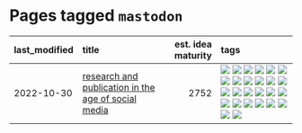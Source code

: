 # Pages tagged `mastodon`

|last_modified|title|est. idea maturity|tags
|:---|:---|---:|:---|
|2022-10-30|[research and publication in the age of social media](../research-and-social.md)|2752|[![](https://img.shields.io/badge/tag-arxiv-7ffa70)](../tags/arxiv.md) [![](https://img.shields.io/badge/tag-citation-418eb4)](../tags/citation.md) [![](https://img.shields.io/badge/tag-corrections-a3de36)](../tags/corrections.md) [![](https://img.shields.io/badge/tag-credit-926797)](../tags/credit.md) [![](https://img.shields.io/badge/tag-curation-e2ec85)](../tags/curation.md) [![](https://img.shields.io/badge/tag-discoverability-8b768)](../tags/discoverability.md) [![](https://img.shields.io/badge/tag-discussion-faa2fc)](../tags/discussion.md) [![](https://img.shields.io/badge/tag-feed-3c3258)](../tags/feed.md) [![](https://img.shields.io/badge/tag-git-d47f6f)](../tags/git.md) [![](https://img.shields.io/badge/tag-git-d47f6f)](../tags/git.md) [![](https://img.shields.io/badge/tag-historyofscience-913db)](../tags/historyofscience.md) [![](https://img.shields.io/badge/tag-mastodon-193ec4)](../tags/mastodon.md) [![](https://img.shields.io/badge/tag-openreview-8b3cb7)](../tags/openreview.md) [![](https://img.shields.io/badge/tag-paperswithcode-759071)](../tags/paperswithcode.md) [![](https://img.shields.io/badge/tag-platform-7a219d)](../tags/platform.md) [![](https://img.shields.io/badge/tag-publication-394ee4)](../tags/publication.md) [![](https://img.shields.io/badge/tag-reproducibility-a777bf)](../tags/reproducibility.md) [![](https://img.shields.io/badge/tag-research-f59257)](../tags/research.md) [![](https://img.shields.io/badge/tag-retractions-467a7)](../tags/retractions.md) [![](https://img.shields.io/badge/tag-search-bbc42)](../tags/search.md) [![](https://img.shields.io/badge/tag-socialmedia-ca4f5a)](../tags/socialmedia.md) [![](https://img.shields.io/badge/tag-stackoverflow-274569)](../tags/stackoverflow.md) [![](https://img.shields.io/badge/tag-subscription-fe6d78)](../tags/subscription.md) [![](https://img.shields.io/badge/tag-transparency-ac8815)](../tags/transparency.md) [![](https://img.shields.io/badge/tag-twitter-4377c4)](../tags/twitter.md) [![](https://img.shields.io/badge/tag-validation-b443ff)](../tags/validation.md)|
